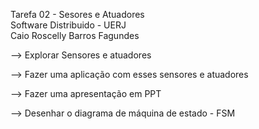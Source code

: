 Tarefa 02 - Sesores e Atuadores \
Software Distribuido - UERJ \
Caio Roscelly Barros Fagundes

--> Explorar Sensores e atuadores

--> Fazer uma aplicação com esses sensores e atuadores

--> Fazer uma apresentação em PPT

--> Desenhar o diagrama de máquina de estado - FSM
